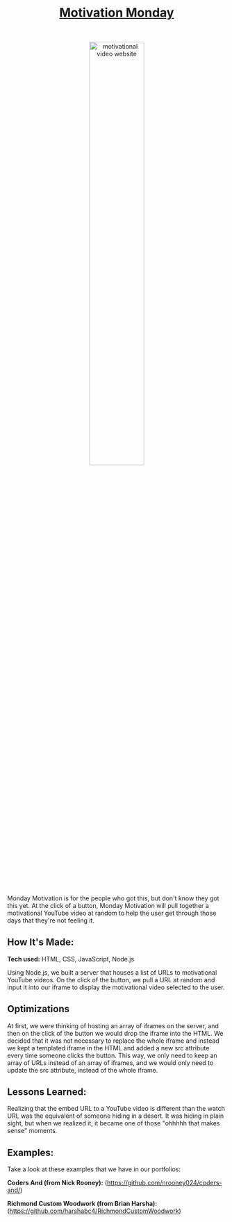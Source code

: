 
<h1 align="center"><a target="_blank" href="https://monday-motivation.herokuapp.com/">Motivation Monday</a></h1>
        <br />
        <a target="_blank" href="https://monday-motivation.herokuapp.com/">
        <p align="center">
            <img src="https://user-images.githubusercontent.com/97787737/171951597-2bf1c9de-a0dc-4175-8265-6d87874f9cba.png" width="50%" alt="motivational video website"/>
        </p>
        </a>



Monday Motivation is for the people who got this, but don't know they got this yet. At the click of a button, Monday Motivation will pull together a motivational YouTube video at random to help the user get through those days that they're not feeling it. 

## How It's Made:

**Tech used:** HTML, CSS, JavaScript, Node.js

Using Node.js, we built a server that houses a list of URLs to motivational YouTube videos. On the click of the button, we pull a URL at random and input it into our iframe to display the motivational video selected to the user.

## Optimizations

At first, we were thinking of hosting an array of iframes on the server, and then on the click of the button we would drop the iframe into the HTML. We decided that it was not necessary to replace the whole iframe and instead we kept a templated iframe in the HTML and added a new src attribute every time someone clicks the button. This way, we only need to keep an array of URLs instead of an array of iframes, and we would only need to update the src attribute, instead of the whole iframe.

## Lessons Learned:

Realizing that the embed URL to a YouTube video is different than the watch URL was the equivalent of someone hiding in a desert. It was hiding in plain sight, but when we realized it, it became one of those "ohhhhh that makes sense" moments.

## Examples:

Take a look at these examples that we have in our portfolios:

**Coders And (from Nick Rooney):** (https://github.com/nrooney024/coders-and/)

**Richmond Custom Woodwork (from Brian Harsha):** (https://github.com/harshabc4/RichmondCustomWoodwork)
